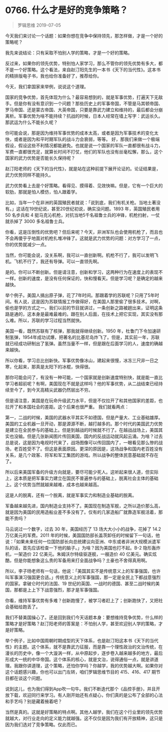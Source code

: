 # 0766. 什么才是好的竞争策略？
> 罗辑思维
2019-07-05

今天我们来讨论一个话题：如果你想在竞争中保持领先，那怎样做，才是一个好的策略呢？

我先来说结论：只有采取不怕别人学的策略，才是一个好的策略。

反过来，如果你的领先优势，特别怕人家学习，那么不管你的领先优势有多大，都不是一个好策略。这个看法，来自赵汀阳先生的一本书《天下的当代性》。这本书的精排版电子书，我也给你准备好了，推荐给你。

今天，我们拿国家来举例，说说这个道理。

国家的竞争优势，首先体现为什么？最容易想到的，就是军事优势，打遍天下无敌手。但是你有没有意识到一个问题？那些历史上的军事帝国，不管是马其顿帝国、罗马帝国、还是蒙古帝国、大英帝国，只要是靠武力建立和维持的，最后都会分崩离析。军事优势为啥不能持续？抗战的时候，日本人经常在墙上写字：武运长久。那武运为什么不能长久呢？

你可能会说，那是因为维持军事优势的成本太高，或者是因为军事技术的变化太快，或者是因为和平时期军队的战斗力会衰弱，等等。
好，那我们来做一个极端假设，假设这些不利情况都能避免。也就是说一个国家的军队一直都很有战斗力，军费一直都很充足，就算长时间不打仗，他们的军队也没有丝毫松懈，那么，这个国家的武力优势是否能长久保持呢？

赵汀阳老师的《天下的当代性》，就是站在这种前提下展开论证的。论证结果是，武力优势同样不能持久。

武力优势看上去是个好策略。看得见、摸得着、见效快嘛。但是，它有一个巨大的软肋，那就是怕人模仿，怕人跟着学。

比如，当年一个在非洲的英国殖民者就说：「说到底，我们有机关枪。当地土著没有。」这话在19世纪说，甚至20世纪初说，确实没问题。1893 年，英国殖民者用 50 名步兵和 4 挺马克沁机枪，对抗当地5千名祖鲁士兵的冲锋，机枪扫射，一仗就杀掉了 3000 多名祖鲁士兵。

你看，这是压倒性的优势吧？但后来呢？今天，非洲军队也会使用机枪了，而且也不会再傻乎乎地面对机枪扎堆冲锋了。这就是武力优势的问题：对方学习了一点，你的优势就减少一点。

当然，你可能会说，没关系啊，我可以一直创新啊。机枪不行了，我可以发明飞机。飞机不行了，我还有导弹。可以一直领先啊。

是的。你可以不断创新。但是请注意，创新和学习，这两种行为在速度上的表现不一样。创新的速度，是没有任何保证的，快和慢看天。但是学习呢？是确定的越来越快。

举个例子。美国人搞出原子弹，花了7年时间。那跟着学的苏联呢？只用了5年时间。有人说，这是因为苏联情报工作做得好，在美国人那里偷了很多技术。对啊，偷也是学的方式之一。我们以前的节目就讲过，一条创新之路被趟出来，证明这条路是通的，这本身是最难最难的。跟在别人后面，在技术上把它实现，其实没有那么难。所以，苏联的学习过程当然就快。

美国一看，既然苏联有了核弹，那我就得继续创新。1950 年，杜鲁门下令加速研制氢弹，1954年成功试爆，把著名的比基尼岛炸飞了。但是，其实前一年，苏联就已经成功研制出了氢弹。虽然当量不一样，但是跟在后面学习的人，速度的确越来越快。

所以你看，学习总比创新快。军事优势像冰山，建起来很慢，冰冻三尺非一日之寒，化起来，那真是太阳下的冰棍，快得很。

那你可能会问了，有没有一种可能，一个国家就是创新速度特别快，就是能一直比学习者超前呢？有啊，美国现在不就是这样吗？他的军事优势，从二战结束已经持续至今了，到今天高精尖武器仍然层出不穷。

但是请注意，美国是在玩命升级武力水平，但是不仅拉开了和其他国家的差距，也拉开了和本国社会的差距。这个后果也很严重。
我们就看两点：

第一，二战的时候，美国的武器水平其实不如德国，但是产量大、工业基础雄厚。美国的工业机器一旦开动，那是源源不断，越打越多的。那个时代的美国武力优势是建立在全民参与的基础上。但是到越战的时候就不行了。在越战战场上，美国其实也没输。但是几张新闻图片传回美国，国内的反战运动就风起云涌。为啥？过去总是说，这是因为电视时代来了，战场图像可以传回国内了，一眼看见那么惨的战场，老百姓受不了。但这是表面原因。更深的原因是，这场战争和国内老百姓没有关系，是几个政客、将军和军工集团的游戏。所以战争的整体民意基础就不存在了。

所以后来美国军备的升级方向就是，要尽可能少死人。这听起来很人道，但实际上，这本质是把军事实力建立在国民不普遍参与的基础上，脱离社会主体的基础上。这个优势当然就越来越难，成本也越来越高。

这是人的脱离，还有一个脱离，就是军事实力和制造业基础的脱离。

军备越来越先进，国内制造业支持不了。美国现在制造军舰，之所以造价那么高，就是因为美国的民用造船业差不多没有了。仅有的几家造船厂就靠造军舰活着，那能不贵吗？

马云说过一个数字，过去 30 年，美国经历了 13 场大大小小的战争，花掉了 14.2 万亿美元的军费。2011 年的时候，美国国防部长盖茨卸任的时候留下一句话，他说：「如果未来任何一位国防部长向总统建议向亚洲、中东或者非洲大规模派遣军队的话，首先应该检查一下他的脑子。」为啥？因为美国也打不起。B-2 隐形轰炸机，一架造价 22 亿美元。朱姆沃尔特级驱逐舰，一艘造价 40 亿美元。确实炫酷，但是你能想象这么贵的军备用来打全面战争吗？土豪也不舍得真用啊。

所以，李子旸老师有一句话，他说：「美国其实不是传统意义上的军事强国，也许叫军事演习强国更合适。」传统意义上的军事强国，那一定是全民上下都战意强烈的国家。拿破仑时代的法国、19 世纪的英国、一战时的德国、甚至二战时候的美国，那都是上上下下战意强烈，那才是军事强国。

你看，维持军事优势有多难？创新跑慢了，被学习者赶上了；创新跑快了，又把社会基础给跑丢了。

我们不替美国操心了。还是回到我们今天话题本身：要想维持竞争优势，什么样的策略才是好策略？赵汀阳老师的答案是：不怕别人学，甚至欢迎别人学的策略，才是好策略。

举个例子，比如中国周朝时期成型的天下体系，也是赵汀阳这本书《天下的当代性》的主题。这个体系，就不是靠武力征服，而是靠一个理性政治的文治传统，在漫长的历史中，像一个大漩涡一样，从中原起步，逐步卷入越来越多的地方，最后形成大一统的中华帝国。这个体系的核心，就是文治，说得通俗一点，就是讲道理。我跟你讲道理，这个策略，还怕你学吗？你越学，我的优势越大啊。如果你对这个话题感兴趣，你也可以出门左转，咱们罗辑思维节目的 415、416、417 期节目都在谈这个问题。

说到这儿，也为我们得到App吹一句牛。我们不断迭代那个《品控手册》，并且开放下载，欢迎同行来学习。有人刚开始还有点疑心，你们真的是公布了全部的心法和手艺吗？别是藏着掖着吧？

当然是真的。这就是好策略的特点啊。其他人越学，我们在这个行业里的领先优势就越大，对行业走向的定义能力就越强。这不仅仅是因为我们有开放精神，这只是因为我们选对了竞争策略。仅此而已。